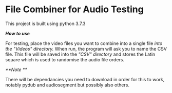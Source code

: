 # File Combiner for Audio Testing

This project is built using python 3.7.3

_**How to use**_

For testing, place the video files you want to combine into a single file *into the "Videos" directory.* When run, the program will ask you to name the CSV file. This file will be saved into the *"CSV" directory* and stores the Latin square which is used to randomise the audio file orders.

_**Note **_

There will be dependancies you need to download in order for this to work, notably pydub and audiosegment but possibly also others.
